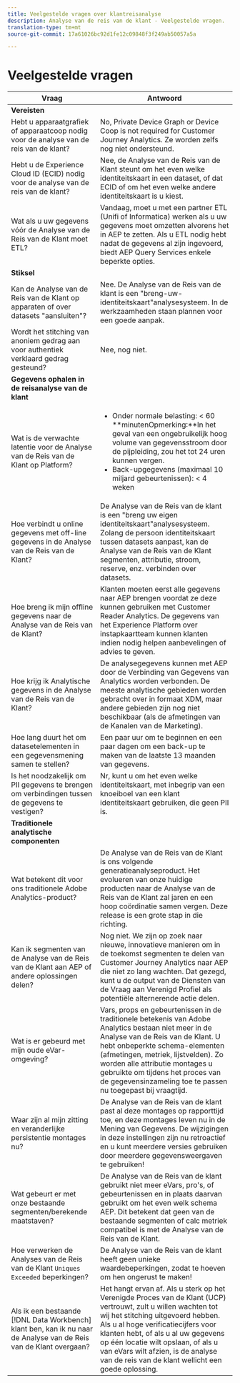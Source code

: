 ```yaml
---
title: Veelgestelde vragen over klantreisanalyse
description: Analyse van de reis van de klant - Veelgestelde vragen.
translation-type: tm+mt
source-git-commit: 17a61026bc92d1fe12c09848f3f249ab50057a5a

---
```



# Veelgestelde vragen

| Vraag | Antwoord |
|---|---|
| **Vereisten** |  |
| Hebt u apparaatgrafiek of apparaatcoop nodig voor de analyse van de reis van de klant? | No, Private Device Graph or Device Coop is not required for Customer Journey Analytics. Ze worden zelfs nog niet ondersteund. |
| Hebt u de Experience Cloud ID (ECID) nodig voor de analyse van de reis van de klant? | Nee, de Analyse van de Reis van de Klant steunt om het even welke identiteitskaart in een dataset, of dat ECID of om het even welke andere identiteitskaart is u kiest. |
| Wat als u uw gegevens vóór de Analyse van de Reis van de Klant moet ETL? | Vandaag, moet u met een partner ETL (Unifi of Informatica) werken als u uw gegevens moet omzetten alvorens het in AEP te zetten. Als u ETL nodig hebt nadat de gegevens al zijn ingevoerd, biedt AEP Query Services enkele beperkte opties. |
| **Stiksel** |  |
| Kan de Analyse van de Reis van de Klant op apparaten of over datasets &quot;aansluiten&quot;? | Nee. De Analyse van de Reis van de klant is een &quot;breng-uw-identiteitskaart&quot;analysesysteem. In de werkzaamheden staan plannen voor een goede aanpak. |
| Wordt het stitching van anoniem gedrag aan voor authentiek verklaard gedrag gesteund? | Nee, nog niet. |
| **Gegevens ophalen in de reisanalyse van de klant** |  |
| Wat is de verwachte latentie voor de Analyse van de Reis van de Klant op Platform? | <ul><li>Onder normale belasting: &lt; 60<br>**minutenOpmerking:**In het geval van een ongebruikelijk hoog volume van gegevensstroom door de pijpleiding, zou het tot 24 uren kunnen vergen.</li><li>Back-upgegevens (maximaal 10 miljard gebeurtenissen): &lt; 4 weken</li></ul> |
| Hoe verbindt u online gegevens met off-line gegevens in de Analyse van de Reis van de Klant? | De Analyse van de Reis van de klant is een &quot;breng uw eigen identiteitskaart&quot;analysesysteem. Zolang de persoon identiteitskaart tussen datasets aanpast, kan de Analyse van de Reis van de Klant segmenten, attributie, stroom, reserve, enz. verbinden over datasets. |
| Hoe breng ik mijn offline gegevens naar de Analyse van de Reis van de Klant? | Klanten moeten eerst alle gegevens naar AEP brengen voordat ze deze kunnen gebruiken met Customer Reader Analytics. De gegevens van het Experience Platform over instapkaartteam kunnen klanten indien nodig helpen aanbevelingen of advies te geven. |
| Hoe krijg ik Analytische gegevens in de Analyse van de Reis van de Klant? | De analysegegevens kunnen met AEP door de Verbinding van Gegevens van Analytics worden verbonden. De meeste analytische gebieden worden gebracht over in formaat XDM, maar andere gebieden zijn nog niet beschikbaar (als de afmetingen van de Kanalen van de Marketing). |
| Hoe lang duurt het om datasetelementen in een gegevensmening samen te stellen? | Een paar uur om te beginnen en een paar dagen om een back-up te maken van de laatste 13 maanden van gegevens. |
| Is het noodzakelijk om PII gegevens te brengen om verbindingen tussen de gegevens te vestigen? | Nr, kunt u om het even welke identiteitskaart, met inbegrip van een knoeiboel van een klant identiteitskaart gebruiken, die geen PII is. |
| **Traditionele analytische componenten** |  |
| Wat betekent dit voor ons traditionele Adobe Analytics-product? | De Analyse van de Reis van de Klant is ons volgende generatieanalyseproduct. Het evolueren van onze huidige producten naar de Analyse van de Reis van de Klant zal jaren en een hoop coördinatie samen vergen. Deze release is een grote stap in die richting. |
| Kan ik segmenten van de Analyse van de Reis van de Klant aan AEP of andere oplossingen delen? | Nog niet. We zijn op zoek naar nieuwe, innovatieve manieren om in de toekomst segmenten te delen van Customer Journey Analytics naar AEP die niet zo lang wachten. Dat gezegd, kunt u de output van de Diensten van de Vraag aan Verenigd Profiel als potentiële alternerende actie delen. |
| Wat is er gebeurd met mijn oude eVar-omgeving? | Vars, props en gebeurtenissen in de traditionele betekenis van Adobe Analytics bestaan niet meer in de Analyse van de Reis van de Klant. U hebt onbeperkte schema-elementen (afmetingen, metriek, lijstvelden). Zo worden alle attributie montages u gebruikte om tijdens het proces van de gegevensinzameling toe te passen nu toegepast bij vraagtijd. |
| Waar zijn al mijn zitting en veranderlijke persistentie montages nu? | De Analyse van de Reis van de klant past al deze montages op rapporttijd toe, en deze montages leven nu in de Mening van Gegevens. De wijzigingen in deze instellingen zijn nu retroactief en u kunt meerdere versies gebruiken door meerdere gegevensweergaven te gebruiken! |
| Wat gebeurt er met onze bestaande segmenten/berekende maatstaven? | De Analyse van de Reis van de klant gebruikt niet meer eVars, pro&#39;s, of gebeurtenissen en in plaats daarvan gebruikt om het even welk schema AEP. Dit betekent dat geen van de bestaande segmenten of calc metriek compatibel is met de Analyse van de Reis van de Klant. |
| Hoe verwerken de Analyses van de Reis van de Klant `Uniques Exceeded` beperkingen? | De Analyse van de Reis van de klant heeft geen unieke waardebeperkingen, zodat te hoeven om hen ongerust te maken! |
| Als ik een bestaande [!DNL Data Workbench] klant ben, kan ik nu naar de Analyse van de Reis van de Klant overgaan? | Het hangt ervan af. Als u sterk op het Verenigde Proces van de Klant (UCP) vertrouwt, zult u willen wachten tot wij het stitching uitgevoerd hebben. Als u al hoge verificatiecijfers voor klanten hebt, of als u al uw gegevens op één locatie wilt opslaan, of als u van eVars wilt afzien, is de analyse van de reis van de klant wellicht een goede oplossing. |

